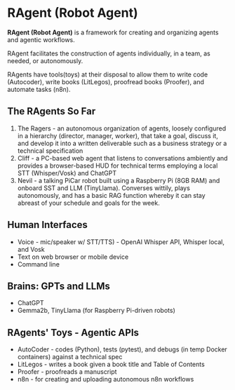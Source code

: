 # RAgent (Robot Agent)

**RAgent (Robot Agent)** is a framework for creating and organizing agents and agentic workflows.

RAgent facilitates the construction of agents individually, in a team, as needed, or autonomously.

RAgents have tools(toys) at their disposal to allow them to write code (Autocoder), write books (LitLegos), proofread books (Proofer), and automate tasks (n8n).

## The RAgents So Far
1. The Ragers - an autonomous organization of agents, loosely configured in a hierarchy (director, manager, worker), that take a goal, discuss it, and develop it into a written deliverable such as a business strategy or a technical specification
2. Cliff - a PC-based web agent that listens to conversations ambiently and provides a browser-based HUD for technical terms employing a local STT (Whisper/Vosk) and ChatGPT
3. Nevil - a talking PiCar robot built using a Raspberry Pi (8GB RAM) and onboard SST and LLM (TinyLlama). Converses wittily, plays autonomously, and has a basic RAG function whereby it can stay abreast of your schedule and goals for the week.

## Human Interfaces
- Voice - mic/speaker w/ STT/TTS) - OpenAI Whisper API, Whisper local, and Vosk
- Text on web browser or mobile device
- Command line

## Brains: GPTs and LLMs
- ChatGPT
- Gemma2b, TinyLlama (for Raspberry Pi-driven robots)

## RAgents' Toys - Agentic APIs
- AutoCoder - codes (Python), tests (pytest), and debugs (in temp Docker containers) against a technical spec
- LitLegos - writes a book given a book title and Table of Contents
- Proofer - proofreads a manuscript
- n8n - for creating and uploading autonomous n8n workflows